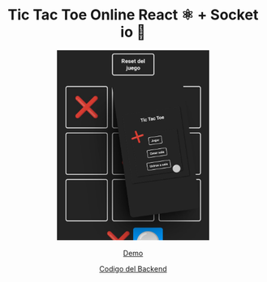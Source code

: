 <div align="center">

# Tic Tac Toe Online React ⚛ + Socket io 🔄
<img alt="Tic Tac Toe Online" src="https://github.com/KevG1t/tic-tac-toe-online/blob/master/client/assets/image-demo.png" width="300" heith="500"/>

<div align="center">
  
  [Demo](https://tic-tac-toe-online-nine.vercel.app/)
  
</div>

<div align="center">
  
   [Codigo del Backend](https://github.com/KevG1t/socket-io-server) 
  
</div>

